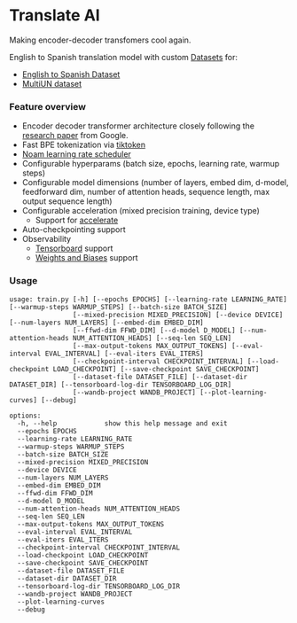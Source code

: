 # Translate AI

Making encoder-decoder transfomers cool again.

English to Spanish translation model with custom [Datasets](https://github.com/danielvegamyhre/translate-ai/tree/main/translate_ai/datasets) for:

- [English to Spanish Dataset](https://www.kaggle.com/datasets/lonnieqin/englishspanish-translation-dataset/data)
- [MultiUN dataset](https://opus.nlpl.eu/legacy/MultiUN.php) 

### Feature overview 
- Encoder decoder transformer architecture closely following the [research paper](https://arxiv.org/pdf/1706.03762) from Google.
- Fast BPE tokenization via [tiktoken](https://github.com/openai/tiktoken)
- [Noam learning rate scheduler](https://nn.labml.ai/optimizers/noam.html)
- Configurable hyperparams (batch size, epochs, learning rate, warmup steps)
- Configurable model dimensions (number of layers, embed dim, d-model, feedforward dim, number of attention heads, sequence length, max output sequence length)
- Configurable acceleration (mixed precision training, device type)
    - Support for [accelerate](https://huggingface.co/docs/accelerate/en/index)
- Auto-checkpointing support
- Observability
    - [Tensorboard](https://www.tensorflow.org/tensorboard) support
    - [Weights and Biases](https://wandb.ai/site/) support

### Usage
```
usage: train.py [-h] [--epochs EPOCHS] [--learning-rate LEARNING_RATE] [--warmup-steps WARMUP_STEPS] [--batch-size BATCH_SIZE]
                [--mixed-precision MIXED_PRECISION] [--device DEVICE] [--num-layers NUM_LAYERS] [--embed-dim EMBED_DIM]
                [--ffwd-dim FFWD_DIM] [--d-model D_MODEL] [--num-attention-heads NUM_ATTENTION_HEADS] [--seq-len SEQ_LEN]
                [--max-output-tokens MAX_OUTPUT_TOKENS] [--eval-interval EVAL_INTERVAL] [--eval-iters EVAL_ITERS]
                [--checkpoint-interval CHECKPOINT_INTERVAL] [--load-checkpoint LOAD_CHECKPOINT] [--save-checkpoint SAVE_CHECKPOINT]
                [--dataset-file DATASET_FILE] [--dataset-dir DATASET_DIR] [--tensorboard-log-dir TENSORBOARD_LOG_DIR]
                [--wandb-project WANDB_PROJECT] [--plot-learning-curves] [--debug]

options:
  -h, --help            show this help message and exit
  --epochs EPOCHS
  --learning-rate LEARNING_RATE
  --warmup-steps WARMUP_STEPS
  --batch-size BATCH_SIZE
  --mixed-precision MIXED_PRECISION
  --device DEVICE
  --num-layers NUM_LAYERS
  --embed-dim EMBED_DIM
  --ffwd-dim FFWD_DIM
  --d-model D_MODEL
  --num-attention-heads NUM_ATTENTION_HEADS
  --seq-len SEQ_LEN
  --max-output-tokens MAX_OUTPUT_TOKENS
  --eval-interval EVAL_INTERVAL
  --eval-iters EVAL_ITERS
  --checkpoint-interval CHECKPOINT_INTERVAL
  --load-checkpoint LOAD_CHECKPOINT
  --save-checkpoint SAVE_CHECKPOINT
  --dataset-file DATASET_FILE
  --dataset-dir DATASET_DIR
  --tensorboard-log-dir TENSORBOARD_LOG_DIR
  --wandb-project WANDB_PROJECT
  --plot-learning-curves
  --debug
  ```